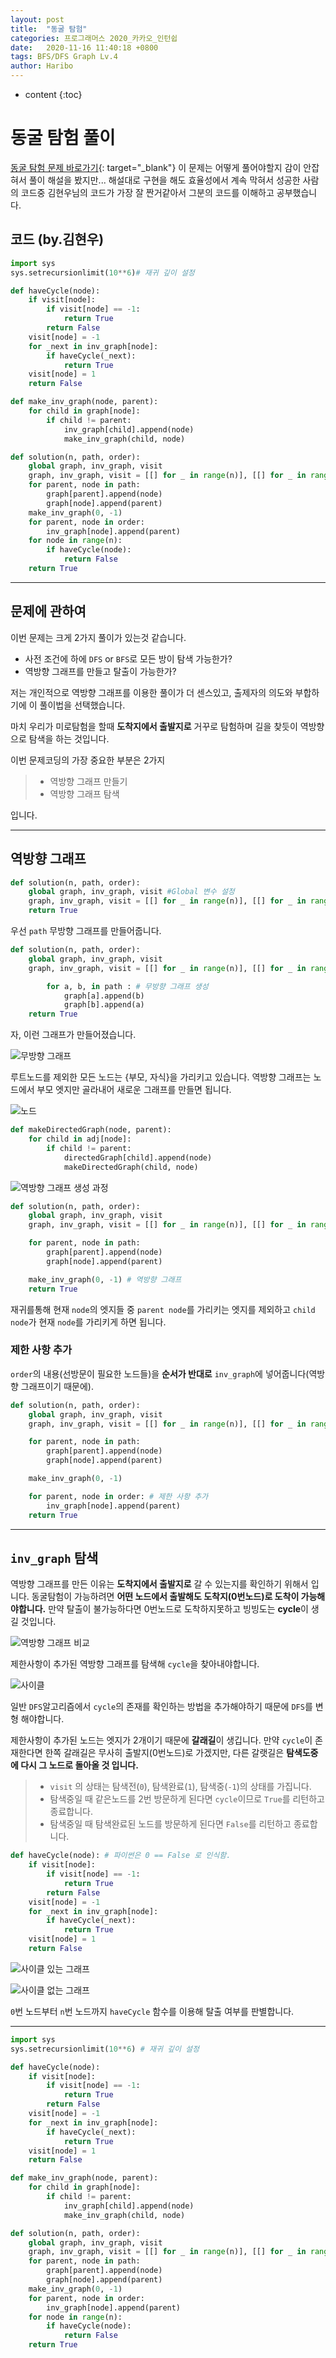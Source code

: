 ```yaml
---
layout: post
title:  "동굴 탐험"
categories: 프로그래머스 2020_카카오_인턴쉽
date:   2020-11-16 11:40:18 +0800
tags: BFS/DFS Graph Lv.4
author: Haribo
---
```

* content
{:toc}
# 동굴 탐험 풀이
[동굴 탐험 문제 바로가기](https://programmers.co.kr/learn/courses/30/lessons/67260){: target="_blank"}
이 문제는 어떻게 풀어야할지 감이 안잡혀서 풀이 해설을 봤지만... 해설대로 구현을 해도 효율성에서 계속 막혀서 성공한 사람의 코드중 김현우님의 코드가 가장 잘 짠거같아서 그분의 코드를 이해하고 공부했습니다.
## 코드 (by.김현우)

```python
import sys
sys.setrecursionlimit(10**6)# 재귀 깊이 설정

def haveCycle(node):
    if visit[node]:
        if visit[node] == -1:
            return True
        return False
    visit[node] = -1
    for _next in inv_graph[node]:
        if haveCycle(_next):
            return True
    visit[node] = 1
    return False

def make_inv_graph(node, parent):
    for child in graph[node]:
        if child != parent:
            inv_graph[child].append(node)
            make_inv_graph(child, node)

def solution(n, path, order):
    global graph, inv_graph, visit
    graph, inv_graph, visit = [[] for _ in range(n)], [[] for _ in range(n)], [0]*n
    for parent, node in path:
        graph[parent].append(node)
        graph[node].append(parent)
    make_inv_graph(0, -1)
    for parent, node in order:
        inv_graph[node].append(parent)
    for node in range(n):
        if haveCycle(node):
            return False
    return True
```




****

## 문제에 관하여

이번 문제는 크게 2가지 풀이가 있는것 같습니다.

* 사전 조건에 하에 `DFS` or `BFS`로 모든 방이 탐색 가능한가?
* 역방향 그래프를 만들고 탈출이 가능한가?

저는 개인적으로 역방향 그래프를 이용한 풀이가 더 센스있고, 출제자의 의도와 부합하기에 이 풀이법을 선택했습니다.  

마치 우리가 미로탐험을 할때 **도착지에서 출발지로** 거꾸로 탐험하며 길을 찾듯이 역방향으로 탐색을 하는 것입니다.  

이번 문제코딩의 가장 중요한 부분은 2가지

> * 역방향 그래프 만들기
> * 역방향 그래프 탐색

입니다.

****

## 역방향 그래프

```python
def solution(n, path, order):
    global graph, inv_graph, visit #Global 변수 설정
    graph, inv_graph, visit = [[] for _ in range(n)], [[] for _ in range(n)], [0]*n
    return True
```



우선 `path` 무방향 그래프를 만들어줍니다.

```python
def solution(n, path, order):
    global graph, inv_graph, visit
    graph, inv_graph, visit = [[] for _ in range(n)], [[] for _ in range(n)], [0]*n

		for a, b, in path : # 무방향 그래프 생성
  			graph[a].append(b)
  			graph[b].append(a)
    return True


```

자, 이런 그래프가 만들어졌습니다.

![무방향 그래프](/images/cave/no_direct_graph.png)

루트노드를 제외한 모든 노드는 {부모, 자식}을 가리키고 있습니다. 역방향 그래프는 노드에서 부모 엣지만 골라내어 새로운 그래프를 만들면 됩니다.

![노드](/images/cave/node_shape.png)

```python
def makeDirectedGraph(node, parent):
    for child in adj[node]:
        if child != parent:
            directedGraph[child].append(node)
            makeDirectedGraph(child, node)
```

![역방향 그래프 생성 과정](/images/cave/make_invgraph.gif)

```python
def solution(n, path, order):
    global graph, inv_graph, visit
    graph, inv_graph, visit = [[] for _ in range(n)], [[] for _ in range(n)], [0]*n

    for parent, node in path:
        graph[parent].append(node)
        graph[node].append(parent)

    make_inv_graph(0, -1) # 역방향 그래프
    return True
```

재귀를통해 현재 `node`의 엣지들 중 `parent node`를 가리키는 엣지를 제외하고 `child node`가 현재 `node`를 가리키게 하면 됩니다.

### 제한 사항 추가

`order`의 내용(선방문이 필요한 노드들)을 **순서가 반대로** `inv_graph`에 넣어줍니다(역방향 그래프이기 때문에).

```python
def solution(n, path, order):
    global graph, inv_graph, visit
    graph, inv_graph, visit = [[] for _ in range(n)], [[] for _ in range(n)], [0]*n

    for parent, node in path:
        graph[parent].append(node)
        graph[node].append(parent)

    make_inv_graph(0, -1)

    for parent, node in order: # 제한 사항 추가
        inv_graph[node].append(parent)
    return True
```

****

## `inv_graph` 탐색

역방향 그래프를 만든 이유는 **도착지에서 출발지로** 갈 수 있는지를 확인하기 위해서 입니다. 동굴탐험이 가능하려면 **어떤 노드에서 출발해도 도착지(0번노드)로 도착이 가능해야합니다.** 만약 탈출이 불가능하다면 0번노드로 도착하지못하고 빙빙도는 **cycle**이 생길 것입니다.

![역방향 그래프 비교](/images/cave/compare_graph.png)

제한사항이 추가된 역방향 그래프를 탐색해 `cycle`을 찾아내야합니다.

![사이클](/images/cave/cycle.png)

일반 `DFS`알고리즘에서 `cycle`의 존재를 확인하는 방법을 추가해야하기 때문에 `DFS`를 변형 해야합니다.  

제한사항이 추가된 노드는 엣지가 2개이기 때문에 **갈래길**이 생깁니다. 만약 `cycle`이 존재한다면 한쪽 갈래길은 무사히 출발지(0번노드)로 가겠지만, 다른 갈랫길은 **탐색도중에 다시 그 노드로 돌아올 것 입니다.**

> * `visit` 의 상태는 탐색전(`0`), 탐색완료(`1`), 탐색중(`-1`)의 상태를 가집니다.
> * 탐색중일 때 같은노드를 2번 방문하게 된다면 `cycle`이므로 `True`를 리턴하고 종료합니다.
> * 탐색중일 때 탐색완료된 노드를 방문하게 된다면 `False`를 리턴하고 종료합니다.

```python
def haveCycle(node): # 파이썬은 0 == False 로 인식함.
    if visit[node]:
        if visit[node] == -1:
            return True
        return False
    visit[node] = -1
    for _next in inv_graph[node]:
        if haveCycle(_next):
            return True
    visit[node] = 1
    return False
```

![사이클 있는 그래프](/images/cave/cycle.gif)

![사이클 없는 그래프](/images/cave/no_cycle.gif)

`0`번 노드부터 `n`번 노드까지 `haveCycle` 함수를 이용해 탈출 여부를 판별합니다.

****

```python
import sys
sys.setrecursionlimit(10**6) # 재귀 깊이 설정

def haveCycle(node):
    if visit[node]:
        if visit[node] == -1:
            return True
        return False
    visit[node] = -1
    for _next in inv_graph[node]:
        if haveCycle(_next):
            return True
    visit[node] = 1
    return False

def make_inv_graph(node, parent):
    for child in graph[node]:
        if child != parent:
            inv_graph[child].append(node)
            make_inv_graph(child, node)

def solution(n, path, order):
    global graph, inv_graph, visit
    graph, inv_graph, visit = [[] for _ in range(n)], [[] for _ in range(n)], [0]*n
    for parent, node in path:
        graph[parent].append(node)
        graph[node].append(parent)
    make_inv_graph(0, -1)
    for parent, node in order:
        inv_graph[node].append(parent)
    for node in range(n):
        if haveCycle(node):
            return False
    return True
```
